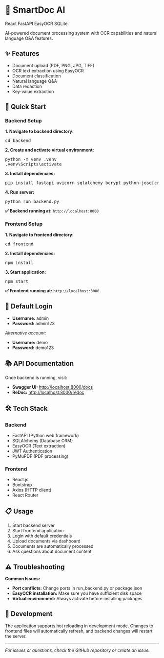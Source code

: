 <h1>🧠 SmartDoc AI</h1>

<p><span class="badge">React</span> <span class="badge">FastAPI</span> <span class="badge">EasyOCR</span> <span class="badge">SQLite</span></p>

<p>AI-powered document processing system with OCR capabilities and natural language Q&A features.</p>

<h2>✨ Features</h2>
<ul>
    <li>Document upload (PDF, PNG, JPG, TIFF)</li>
    <li>OCR text extraction using EasyOCR</li>
    <li>Document classification</li>
    <li>Natural language Q&A</li>
    <li>Data redaction</li>
    <li>Key-value extraction</li>
</ul>

<h2>🚀 Quick Start</h2>

<h3>Backend Setup</h3>

<p><strong>1. Navigate to backend directory:</strong></p>
<pre>cd backend</pre>

<p><strong>2. Create and activate virtual environment:</strong></p>
<pre>python -m venv .venv
.venv\Scripts\activate</pre>

<p><strong>3. Install dependencies:</strong></p>
<pre>pip install fastapi uvicorn sqlalchemy bcrypt python-jose[cryptography] python-multipart pillow PyMuPDF easyocr</pre>

<p><strong>4. Run server:</strong></p>
<pre>python run_backend.py</pre>

<div class="success">
<strong>✅ Backend running at:</strong> <code>http://localhost:8000</code>
</div>

<h3>Frontend Setup</h3>

<p><strong>1. Navigate to frontend directory:</strong></p>
<pre>cd frontend</pre>

<p><strong>2. Install dependencies:</strong></p>
<pre>npm install</pre>

<p><strong>3. Start application:</strong></p>
<pre>npm start</pre>

<div class="success">
<strong>✅ Frontend running at:</strong> <code>http://localhost:3000</code>
</div>

<h2>🔐 Default Login</h2>
<ul>
    <li><strong>Username:</strong> admin</li>
    <li><strong>Password:</strong> admin123</li>
</ul>

<p><em>Alternative account:</em></p>
<ul>
    <li><strong>Username:</strong> demo</li>
    <li><strong>Password:</strong> demo123</li>
</ul>

<h2>📚 API Documentation</h2>
<p>Once backend is running, visit:</p>
<ul>
    <li><strong>Swagger UI:</strong> <a href="http://localhost:8000/docs">http://localhost:8000/docs</a></li>
    <li><strong>ReDoc:</strong> <a href="http://localhost:8000/redoc">http://localhost:8000/redoc</a></li>
</ul>

<h2>🛠️ Tech Stack</h2>

<h3>Backend</h3>
<ul>
    <li>FastAPI (Python web framework)</li>
    <li>SQLAlchemy (Database ORM)</li>
    <li>EasyOCR (Text extraction)</li>
    <li>JWT Authentication</li>
    <li>PyMuPDF (PDF processing)</li>
</ul>

<h3>Frontend</h3>
<ul>
    <li>React.js</li>
    <li>Bootstrap</li>
    <li>Axios (HTTP client)</li>
    <li>React Router</li>
</ul>

<h2>📋 Usage</h2>
<ol>
    <li>Start backend server</li>
    <li>Start frontend application</li>
    <li>Login with default credentials</li>
    <li>Upload documents via dashboard</li>
    <li>Documents are automatically processed</li>
    <li>Ask questions about document content</li>
</ol>

<h2>⚠️ Troubleshooting</h2>

<div class="warning">
<strong>Common Issues:</strong>
<ul>
    <li><strong>Port conflicts:</strong> Change ports in run_backend.py or package.json</li>
    <li><strong>EasyOCR installation:</strong> Make sure you have sufficient disk space</li>
    <li><strong>Virtual environment:</strong> Always activate before installing packages</li>
</ul>
</div>

<h2>🔧 Development</h2>
<p>The application supports hot reloading in development mode. Changes to frontend files will automatically refresh, and backend changes will restart the server.</p>


<hr>

<p><em>For issues or questions, check the GitHub repository or create an issue.</em></p>

</body>
</html>
